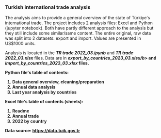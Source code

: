 ### Turkish international trade analysis
<p>
The analysis aims to provide a general overview of the state of Türkiye's international trade. The project includes 2 analysis files: Excel and Python (jupyter notebook). Both have partly different approach to the analysis but they still include some similar/same content. The entire original, raw data was split into 2 datasets: export and import. Values are presented in US$1000 units.
</p>
<p>
    Analysis is located in the <i><b>TR trade 2022_03.ipynb</b></i> and  <i><b>TR trade 2022_03.xlsx</b></i> files. Data are in <i><b>export_by_countries_2023_03.xlsx/b></i> and <i><b>import_by_countries_2023_03.xlsx</b></i> files.
</p>
<p>
    Python file's table of contents:
    <ol>
        <li>Data general overview, cleaning/preparation</li>
        <li>Annual data analysis</li>
        <li>Last year analysis by countries</li>
    </ol>
</p>
<p>
    Excel file's table of contents (sheets):
    <ol>
        <li>Readme</li>
        <li>Annual trade</li>
        <li>2022 by country</li>
    </ol>
</p>
<p>Data source: <a href="https://data.tuik.gov.tr">https://data.tuik.gov.tr</a>
